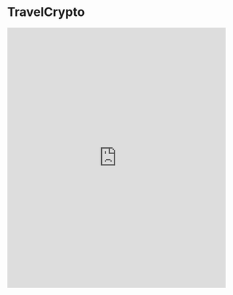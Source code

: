 # TravelCrypto
<embed src="https://github.com/mrblackke/TravelCrypto/TravelCrypto%20White%20Paper.pdf" type="application/pdf" width="100%" height="600px"/>
